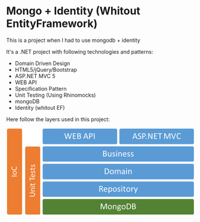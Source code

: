 # Mongo + Identity (Whitout EntityFramework)

This is a project when I had to use mongodb + identity

It's a .NET project with following technologies and patterns:
  - Domain Driven Design
  - HTML5/jQuery/Bootstrap
  - ASP.NET MVC 5
  - WEB API
  - Specification Pattern
  - Unit Testing (Using Rhinomocks)
  - mongoDB
  - Identity (whitout EF)

Here follow the layers used in this project:

![alt tag](https://github.com/saleslessa/LearningMongoDB/blob/master/Storm/Layers.png)


